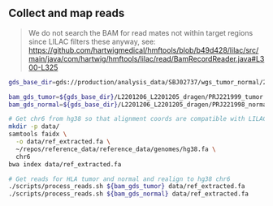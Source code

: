 ## Collect and map reads

> We do not search the BAM for read mates not within target regions since LILAC filters these anyway, see:
> https://github.com/hartwigmedical/hmftools/blob/b49d428/lilac/src/main/java/com/hartwig/hmftools/lilac/read/BamRecordReader.java#L300-L325


```bash
gds_base_dir=gds://production/analysis_data/SBJ02737/wgs_tumor_normal/2022082156da5dce

bam_gds_tumor=${gds_base_dir}/L2201206_L2201205_dragen/PRJ221999_tumor.bam
bam_gds_normal=${gds_base_dir}/L2201206_L2201205_dragen/PRJ221998_normal.bam

# Get chr6 from hg38 so that alignment coords are compatible with LILAC
mkdir -p data/
samtools faidx \
  -o data/ref_extracted.fa \
  ~/repos/reference_data/reference_data/genomes/hg38.fa \
  chr6
bwa index data/ref_extracted.fa

# Get reads for HLA tumor and normal and realign to hg38 chr6
./scripts/process_reads.sh ${bam_gds_tumor} data/ref_extracted.fa
./scripts/process_reads.sh ${bam_gds_normal} data/ref_extracted.fa
```

